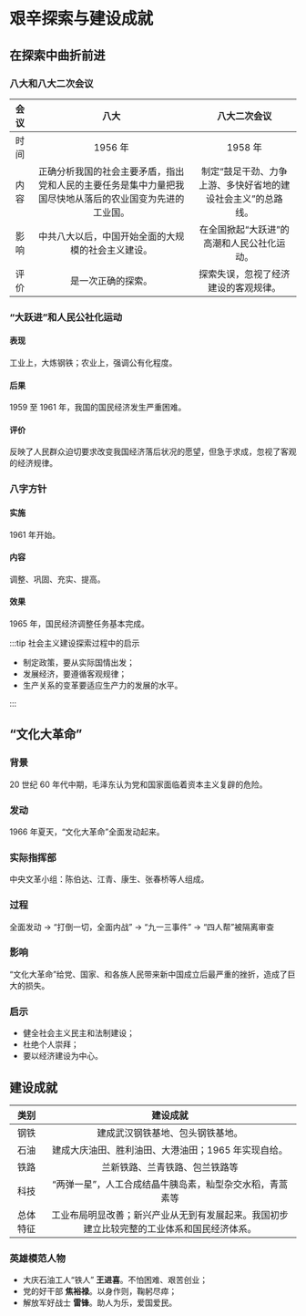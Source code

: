 # 艰辛探索与建设成就

## 在探索中曲折前进

### 八大和八大二次会议

| 会议 |                                                   八大                                                   |                         八大二次会议                         |
| :--: | :------------------------------------------------------------------------------------------------------: | :----------------------------------------------------------: |
| 时间 |                                                 1956 年                                                  |                           1958 年                            |
| 内容 | 正确分析我国的社会主要矛盾，指出党和人民的主要任务是集中力量把我国尽快地从落后的农业国变为先进的工业国。 | 制定“鼓足干劲、力争上游、多快好省地的建设社会主义”的总路线。 |
| 影响 |                            中共八大以后，中国开始全面的大规模的社会主义建设。                            |          在全国掀起“大跃进”的高潮和人民公社化运动。          |
| 评价 |                                            是一次正确的探索。                                            |             探索失误，忽视了经济建设的客观规律。             |

### “大跃进”和人民公社化运动

#### 表现

工业上，大炼钢铁；农业上，强调公有化程度。

#### 后果

1959 至 1961 年，我国的国民经济发生严重困难。

#### 评价

反映了人民群众迫切要求改变我国经济落后状况的愿望，但急于求成，忽视了客观的经济规律。

### 八字方针

#### 实施

1961 年开始。

#### 内容

调整、巩固、充实、提高。

#### 效果

1965 年，国民经济调整任务基本完成。

:::tip 社会主义建设探索过程中的启示

- 制定政策，要从实际国情出发；
- 发展经济，要遵循客观规律；
- 生产关系的变革要适应生产力的发展的水平。

:::

## “文化大革命”

### 背景

20 世纪 60 年代中期，毛泽东认为党和国家面临着资本主义复辟的危险。

### 发动

1966 年夏天，“文化大革命”全面发动起来。

### 实际指挥部

中央文革小组：陈伯达、江青、康生、张春桥等人组成。

### 过程

全面发动 $\to$ “打倒一切，全面内战” $\to$ “九一三事件” $\to$ “四人帮”被隔离审查

### 影响

“文化大革命”给党、国家、和各族人民带来新中国成立后最严重的挫折，造成了巨大的损失。

### 启示

- 健全社会主义民主和法制建设；
- 杜绝个人崇拜；
- 要以经济建设为中心。

## 建设成就

|   类别   |                                          建设成就                                          |
| :------: | :----------------------------------------------------------------------------------------: |
|   钢铁   |                              建成武汉钢铁基地、包头钢铁基地。                              |
|   石油   |                    建成大庆油田、胜利油田、大港油田；1965 年实现自给。                     |
|   铁路   |                               兰新铁路、兰青铁路、包兰铁路等                               |
|   科技   |                  “两弹一星”，人工合成结晶牛胰岛素，籼型杂交水稻，青蒿素等                  |
| 总体特征 | 工业布局明显改善；新兴产业从无到有发展起来。我国初步建立比较完整的工业体系和国民经济体系。 |

### 英雄模范人物

- 大庆石油工人“铁人” **王进喜**。不怕困难、艰苦创业；
- 党的好干部 **焦裕禄**。以身作则，鞠躬尽瘁；
- 解放军好战士 **雷锋**。助人为乐，爱国爱民。
